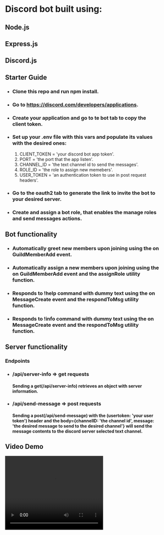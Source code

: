# Discord bot built using:
## Node.js
## Express.js
## Discord.js

## Starter Guide
* ### Clone this repo and run npm install.
* ### Go to https://discord.com/developers/applications.
* ### Create your application and go to te bot tab to copy the client token.
* ### Set up your .env file with this vars and populate its values with the desired ones:
  1. CLIENT_TOKEN = 'your discord bot app token'.
  2. PORT = 'the port that the app listen'.
  3. CHANNEL_ID = 'the text channel id to send the messages'.
  4. ROLE_ID = 'the role to assign new memebers'.
  5. USER_TOKEN = 'an authentication token to use in post request headers'.
* ### Go to the oauth2 tab to generate the link to invite the bot to your desired server.
* ### Create and assign a bot role, that enables the manage roles and send messages actions.


## Bot functionality
* ### Automatically greet new members upon joining using the on GuildMemberAdd event.
* ### Automatically assign a new members upon joining using the on GuildMemberAdd event and the assignRole utility function.
* ### Responds to !help command with dummy text using the on MessageCreate event and the respondToMsg utility function.
* ### Responds to !info command with dummy text using the on MessageCreate event and the respondToMsg utility function.


## Server functionality
### Endpoints
* ### /api/server-info => get requests
    #### Sending a get(/api/server-info) retrieves an object with server information.
* ### /api/send-message => post requests
    #### Sending a post(/api/send-message) with the (usertoken: 'your user token') header and the body={channelID: 'the channel id', message: 'the desired message to send to the desired channel'} will send the message contents to the discord server selected text channel.



## Video Demo
<video src="https://youtu.be/qExb90mPL4g" width="320" height="240" controls></video>

